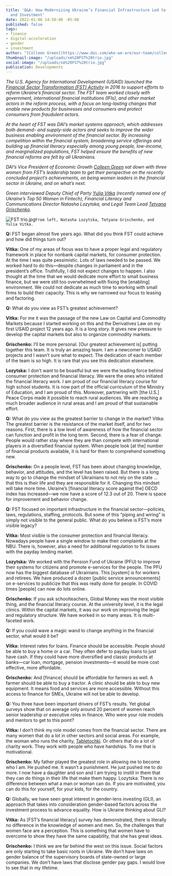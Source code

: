 ```yaml
---
title: 'Q&A: How Modernizing Ukraine’s Financial Infrastructure Led to More Inclusivity
  and Investment'
date: 2022-01-06 14:50:00 -05:00
published: false
tags:
- finance
- digital-acceleration
- gender
- investment
author: "[Colleen Green](https://www.dai.com/who-we-are/our-team/colleen-green)"
thumbnail-image: "/uploads/sm%20FST%20trio.jpg"
social-image: "/uploads/sm%20FST%20trio.jpg"
publication: Developments
---
```


*The U.S. Agency for International Development (USAID) launched the [Financial Sector Transformation (FST) Activity](https://www.dai.com/our-work/projects/ukraine-transforming-financial-sector-fst) in 2016 to support efforts to reform Ukraine’s financial sector. The FST team worked closely with government, international financial institutions (IFIs), and other market actors in the reform process, with a focus on long-lasting changes that enable new products for businesses and consumers and protect consumers from fraudulent actors.*

*At the heart of FST was DAI’s market systems approach, which addresses both demand- and supply-side actors and seeks to improve the wider business enabling environment of the financial sector. By increasing competition within the financial system, broadening service offerings and building up financial literacy especially among young people, low-income, and marginalized populations, FST helped ensure the benefits of new financial reforms are felt by all Ukrainians.*

*DAI’s Vice President of Economic Growth [Colleen Green](https://www.dai.com/who-we-are/our-team/colleen-green) sat down with three women from FST’s leadership team to get their perspective on the recently concluded project’s achievements, on being women leaders in the financial sector in Ukraine, and on what’s next.* 

*Green interviewed Deputy Chief of Party [Yulia Vitka](https://www.youtube.com/watch?v=QTDYIj0fwK0) (recently named one of Ukraine’s Top 50 Women in Fintech), Financial Literacy and Communications Director Natasha Lozytska, and Legal Team Lead [Tetyana Grischenko](https://www.linkedin.com/in/tetyanagrischenko/).*





![FST trio.jpg](/uploads/FST%20trio.jpg)`From left, Natasha Lozytska, Tetyana Grischenko, and Yulia Vitka.`
 
**Q:** FST began almost five years ago. What did you think FST could achieve and how did things turn out?

**Vitka:** One of my areas of focus was to have a proper legal and regulatory framework in place for nonbank capital markets, for consumer protection. At the time I was quite pessimistic. Lots of laws needed to be passed. We worked hard to do this—despite changes in parliament and in the president’s office. Truthfully, I did not expect changes to happen. I also thought at the time that we would dedicate more effort to small business finance, but we were still too overwhelmed with fixing the [enabling] environment. We could not dedicate as much time to working with small firms to build their capacity. This is why we narrowed our focus to leasing and factoring.

**Q:** What do you view as FST’s greatest achievement?

**Vitka:** For me it was the passage of the new Law on Capital and Commodity Markets because I started working on this and the Derivatives Law on my first USAID project 12 years ago. It is a long story. It gives new pressure to develop the capital markets but also to organize commodity markets.

**Grischenko:** I’ll be more personal. [Our greatest achievement is] putting together this team. It is truly an amazing team. I am a newcomer to USAID projects and I wasn’t sure what to expect. The dedication of each member of the team is so high. It is rare that you see this dedication elsewhere.
 
**Lozytska:** I don’t want to be boastful but we were the leading force behind consumer protection and financial literacy. We were the ones who initiated the financial literacy work. I am proud of our financial literacy course for high school students. It is now part of the official curriculum of the Ministry of Education, and I am proud of this. Moreover, partnering with [the U.S.] Peace Corps made it possible to reach rural audiences. We are reaching a much broader audience in rural areas and I am proud of that sustainable effort. 

**Q:** What do you view as the greatest barrier to change in the market?
Vitka: The greatest barrier is the resistance of the market itself, and for two reasons. First, there is a low level of awareness of how the financial sector can function and profit in the long term. Second, there is a fear of change. People would rather stay where they are than compete with international players in a diversified financial system. When people look [at the] number of financial products available, it is hard for them to comprehend something new. 

**Grischenko:** On a people level, FST has been about changing knowledge, behavior, and attitudes, and the level has been raised. But there is a long way to go to change the mindset of Ukrainians to not rely on the state … that this is their life and they are responsible for it. Changing this mindset will take more time. Ukraine’s [financial literacy score against the] OECD index has increased—we now have a score of 12.3 out of 20. There is space for improvement and behavior change.
 
**Q:** FST focused on important infrastructure in the financial sector—policies, laws, regulations, staffing, protocols. But some of this “piping and wiring” is simply not visible to the general public. What do you believe is FST’s more visible legacy?

**Vitka:** Most visible is the consumer protection and financial literacy. Nowadays people have a single window to make their complaints at the NBU. There is, however, also a need for additional regulation to fix issues with the payday lending market.  

**Lozytska:** We worked with the Pension Fund of Ukraine (PFU) to improve their systems for citizens and promote e-services for the people. The PFU now has the biggest database of Ukrainians. This [system] is for workers and retirees. We have produced a dozen [public service announcements] on e-services to publicize that this was really done for people. In COVID times [people] can now do lots online. 

**Grischenko:** If you ask schoolteachers, Global Money was the most visible thing, and the financial literacy course. At the university level, it is the legal clinics. Within the capital markets, it was our work on improving the legal and regulatory structure. We have worked in so many areas. It is multi-faceted work.

**Q:** If you could wave a magic wand to change anything in the financial sector, what would it be?

**Vitka:** Interest rates for loans. Finance should be accessible. People should be able to buy a home or a car. They often defer to payday loans to just have cash. If they could have more diversified and classic products at banks—car loan, mortgage, pension investments—it would be more cost effective, more affordable.

**Grischenko:** And [finance] should be affordable for farmers as well. A farmer should be able to buy a tractor. A clinic should be able to buy new equipment. It means food and services are more accessible. Without this access to finance for SMEs, Ukraine will not be able to develop.

**Q:** You three have been important drivers of FST’s results. Yet global surveys show that on average only around 20 percent of women reach senior leadership or executive roles in finance. Who were your role models and mentors to get to this point?

**Vitka:** I don’t think my role model comes from the financial sector. There are many women that do a lot in other sectors and social areas. For example, the woman who runs the charity, [Tabletochki](https://tabletochki.org/en/main-2/). Or others that do a lot of charity work. They work with people who have hardships. To me that is motivational.
 
**Grischenko:** My father played the greatest role in allowing me to become who I am. He pushed me. It wasn’t a punishment. He just pushed me to do more. I now have a daughter and son and I am trying to instill in them that they can do things in their life that make them happy. 
Lozytska: There is no difference between what a man or woman can do. If you are motivated, you can do this for yourself, for your kids, for the country. 

**Q:** Globally, we have seen great interest in gender-lens investing (GLI), an approach that takes into consideration gender-based factors across the investment process to advance equality. How is Ukraine thinking about GLI?

**Vitka:** As [FST’s financial literacy] survey has demonstrated, there is literally no difference in the knowledge of women and men. So, the challenges that women face are a perception. This is something that women have to overcome to show they have the same capability, that she has great ideas.

**Grischenko:** I think we are far behind the west on this issue. Social factors are only starting to take basic roots in Ukraine. We don’t have laws on gender balance of the supervisory boards of state-owned or large companies. We don’t have laws that disclose gender pay gaps. I would love to see that in my lifetime.